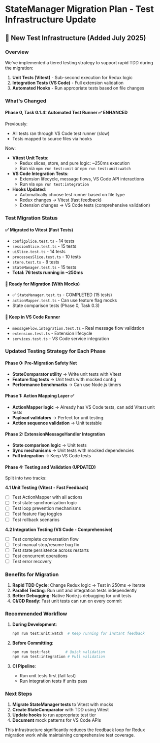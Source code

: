 # StateManager Migration Plan - Test Infrastructure Update

## 🚀 New Test Infrastructure (Added July 2025)

### Overview
We've implemented a tiered testing strategy to support rapid TDD during the migration:

1. **Unit Tests (Vitest)** - Sub-second execution for Redux logic
2. **Integration Tests (VS Code)** - Full extension validation
3. **Automated Hooks** - Run appropriate tests based on file changes

### What's Changed

#### Phase 0, Task 0.1.4: Automated Test Runner ✅ ENHANCED
Previously:
- All tests ran through VS Code test runner (slow)
- Tests mapped to source files via hooks

Now:
- **Vitest Unit Tests**: 
  - Redux slices, store, and pure logic: ~250ms execution
  - Run via `npm run test:unit` or `npm run test:unit:watch`
- **VS Code Integration Tests**:
  - Extension lifecycle, message flows, VS Code API interactions
  - Run via `npm run test:integration`
- **Hooks Updated**:
  - Automatically choose test runner based on file type
  - Redux changes → Vitest (fast feedback)
  - Extension changes → VS Code tests (comprehensive validation)

### Test Migration Status

#### ✅ Migrated to Vitest (Fast Tests)
- `configSlice.test.ts` - 14 tests
- `sessionSlice.test.ts` - 15 tests  
- `uiSlice.test.ts` - 14 tests
- `processesSlice.test.ts` - 10 tests
- `store.test.ts` - 8 tests
- `StateManager.test.ts` - 15 tests
- **Total: 76 tests running in ~250ms**

#### 🔄 Ready for Migration (With Mocks)
- ✅ `StateManager.test.ts` - COMPLETED (15 tests)
- `actionMapper.test.ts` - Can use feature flag mocks
- State comparison tests (Phase 0, Task 0.3)

#### 🔴 Keep in VS Code Runner
- `messageFlow.integration.test.ts` - Real message flow validation
- `extension.test.ts` - Extension lifecycle
- `services.test.ts` - VS Code service integration

### Updated Testing Strategy for Each Phase

#### Phase 0: Pre-Migration Safety Net
- **StateComparator utility** → Write unit tests with Vitest
- **Feature flag tests** → Unit tests with mocked config
- **Performance benchmarks** → Can use Node.js timers

#### Phase 1: Action Mapping Layer ✅ 
- **ActionMapper logic** → Already has VS Code tests, can add Vitest unit tests
- **Payload validators** → Perfect for unit testing
- **Action sequence validation** → Unit testable

#### Phase 2: ExtensionMessageHandler Integration
- **State comparison logic** → Unit tests
- **Sync mechanisms** → Unit tests with mocked dependencies
- **Full integration** → Keep VS Code tests

#### Phase 4: Testing and Validation (UPDATED)
Split into two tracks:

**4.1 Unit Testing (Vitest - Fast Feedback)**
- [ ] Test ActionMapper with all actions
- [ ] Test state synchronization logic
- [ ] Test loop prevention mechanisms  
- [ ] Test feature flag toggles
- [ ] Test rollback scenarios

**4.2 Integration Testing (VS Code - Comprehensive)**
- [ ] Test complete conversation flow
- [ ] Test manual stop/resume bug fix
- [ ] Test state persistence across restarts
- [ ] Test concurrent operations
- [ ] Test error recovery

### Benefits for Migration

1. **Rapid TDD Cycle**: Change Redux logic → Test in 250ms → Iterate
2. **Parallel Testing**: Run unit and integration tests independently
3. **Better Debugging**: Native Node.js debugging for unit tests
4. **CI/CD Ready**: Fast unit tests can run on every commit

### Recommended Workflow

1. **During Development**:
   ```bash
   npm run test:unit:watch  # Keep running for instant feedback
   ```

2. **Before Committing**:
   ```bash
   npm run test:fast       # Quick validation
   npm run test:integration # Full validation
   ```

3. **CI Pipeline**:
   - Run unit tests first (fail fast)
   - Run integration tests if units pass

### Next Steps

1. **Migrate StateManager tests** to Vitest with mocks
2. **Create StateComparator** with TDD using Vitest
3. **Update hooks** to run appropriate test tier
4. **Document** mock patterns for VS Code APIs

This infrastructure significantly reduces the feedback loop for Redux migration work while maintaining comprehensive test coverage.